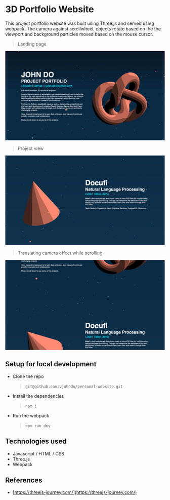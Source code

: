 # 3D Portfolio Website

This project portfolio website was built using Three.js and served using webpack. The camera against scrollwheel, objects rotate based on the the viewport and background particles moved based on the mouse cursor.

>Landing page

![Landing page](./.readme_imgs/landing_pages.png)

>Project view

![Project views](./.readme_imgs/project_view.png)

>Translating camera effect while scrolling

![Translating camera](./.readme_imgs/scrolling_view.png)

## Setup for local development

- Clone the repo
    >`git@github.com:vjohndo/personal-website.git`
- Install the dependencies
    >`npm i`
- Run the webpack
    >`npm run dev`

## Technologies used
- Javascript / HTML / CSS
- Three.js
- Webpack

## References 
- [https://threejs-journey.com/](https://threejs-journey.com/)